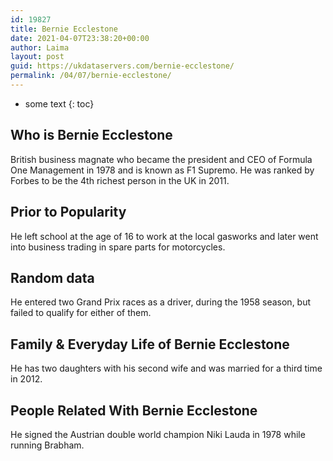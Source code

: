 ```yaml
---
id: 19827
title: Bernie Ecclestone
date: 2021-04-07T23:38:20+00:00
author: Laima
layout: post
guid: https://ukdataservers.com/bernie-ecclestone/
permalink: /04/07/bernie-ecclestone/
---
```


* some text
{: toc}


## Who is Bernie Ecclestone
                  
                  
                  
British business magnate who became the president and CEO of Formula One Management in 1978 and is known as F1 Supremo. He was ranked by Forbes to be the 4th richest person in the UK in 2011.
                  
              
            
              
            
                
                
                
## Prior to Popularity
                  
                  
                  
He left school at the age of 16 to work at the local gasworks and later went into business trading in spare parts for motorcycles.
                  
              
            
              
            
                
                
                
## Random data
                  
                  
                  
He entered two Grand Prix races as a driver, during the 1958 season, but failed to qualify for either of them.
                  
              
            
              
            
                
                
                
## Family & Everyday Life of Bernie Ecclestone
                  
                  
                  
He has two daughters with his second wife and was married for a third time in 2012.
                  
              
            
              
            
                
                
                
## People Related With Bernie Ecclestone
                  
                  
                  
He signed the Austrian double world champion Niki Lauda in 1978 while running Brabham.
                  
              
            
              
            
                
              
            
              
              
            
            
              
            
          
          
          